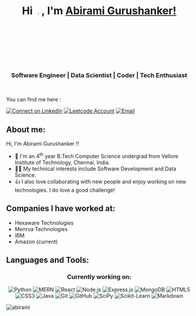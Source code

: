<h1 align="center"> Hi <img alt="wave" src="https://github.com/Tarikul-Islam-Anik/Microsoft-Teams-Animated-Emojis/blob/master/Emojis/Hand%20gestures/Waving%20Hand.png" width=3.5%>, I'm <a href="https://github.com/A-b-i-r-a-m-i-G-S/">Abirami Gurushanker!</a></h1>
<h3 align="center"> Software Engineer | Data Scientist | Coder | Tech Enthusiast </h3>

<br>

You can find me here :

<p align="left">
    <a href="https://www.linkedin.com/in/abirami-gurushanker-b549a725a/"><img title="Connect on LinkedIn" src="https://img.shields.io/badge/LinkedIn-0077B5?style=for-the-badge&logo=linkedin&logoColor=white"/></a>
    <a href="https://leetcode.com/u/abirami_gs_25/"><img title="Leetcode Account" src="https://img.shields.io/badge/LeetCode-000000?style=for-the-badge&logo=LeetCode&logoColor=#d16c06"/></a>
    <a href="mailto:gurushankerabirami@gmail.com"><img title="Email" src="https://img.shields.io/badge/Gmail-D14836?style=for-the-badge&logo=gmail&logoColor=white"/></a>
</p>

## About me:

Hi, I'm Abirami Gurushanker !!
- 🔭 I'm an 4<sup>th</sup> year B.Tech Computer Science undergrad from Vellore Institute of Technology, Chennai, India.
- 👨‍💻 My technical interests include Software Development and Data Science.
- 👍 I also love collaborating with new people and enjoy working on new technologies. I do love a good challenge!

## Companies I have worked at:
- Hexaware Technologies
- Menrva Technologies
- IBM
- Amazon (current)

## Languages and Tools:

<h3 align="center"> Currently working on: </h3>
<p align = "center">
  <img alt="Python" src="https://img.shields.io/badge/python%20-%2314354C.svg?&style=for-the-badge&logo=python&logoColor=white"/>
  <img alt="MERN" src="https://img.shields.io/badge/MERN%20Stack%20-%2300C853.svg?&style=for-the-badge&logo=mongodb&logoColor=white"/>
  <img alt="React" src="https://img.shields.io/badge/React%20-%2320232a.svg?&style=for-the-badge&logo=react&logoColor=%2361DAFB"/>
  <img alt="Node.js" src="https://img.shields.io/badge/Node.js%20-%23339933.svg?&style=for-the-badge&logo=nodedotjs&logoColor=white"/>
  <img alt="Express.js" src="https://img.shields.io/badge/Express.js%20-%23000000.svg?&style=for-the-badge&logo=express&logoColor=white"/>
  <img alt="MongoDB" src="https://img.shields.io/badge/MongoDB%20-%2347A248.svg?&style=for-the-badge&logo=mongodb&logoColor=white"/>
  <img alt="HTML5" src="https://img.shields.io/badge/html5%20-%23E34F26.svg?&style=for-the-badge&logo=html5&logoColor=white"/>
  <img alt="CSS3" src="https://img.shields.io/badge/css3%20-%231572B6.svg?&style=for-the-badge&logo=css3&logoColor=white"/>
   <img alt="Java" src="https://img.shields.io/badge/java%20-%23ED8B00.svg?style=for-the-badge&logo=java&logoColor=white"/>
   <img alt="Git" src="https://img.shields.io/badge/git%20-%23F05033.svg?&style=for-the-badge&logo=git&logoColor=white"/>
   <img alt="GitHub" src="https://img.shields.io/badge/github-%23121011.svg?style=for-the-badge&logo=github&logoColor=white"/>
   <img alt="SciPy" src="https://img.shields.io/badge/SciPy-%230C55A5.svg?style=for-the-badge&logo=scipy&logoColor=%white"/>
   <img alt="Scikit-Learn" src="https://img.shields.io/badge/scikit--learn-%23F7931E.svg?style=for-the-badge&logo=scikit-learn&logoColor=white"/>
   <img alt="Markdown" src="https://img.shields.io/badge/markdown-%23000000.svg?style=for-the-badge&logo=markdown&logoColor=white"/>
</p>


<p align="left"> <img src="https://komarev.com/ghpvc/?username=A-b-i-r-a-m-i-G-S&label=Profile%20Views&color=0e75b6&style=flat" alt="abirami"/> </p>
